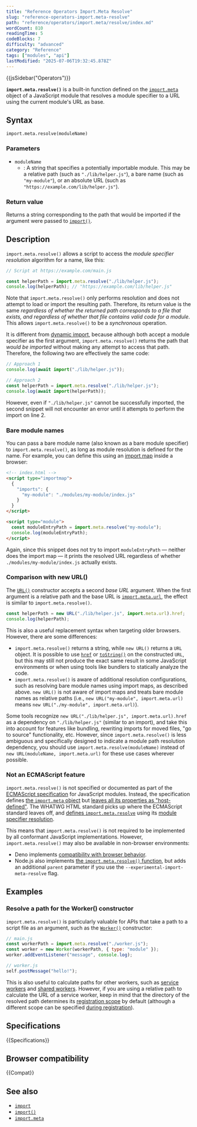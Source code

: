 ```yaml
---
title: "Reference Operators Import.Meta Resolve"
slug: "reference-operators-import.meta-resolve"
path: "reference/operators/import.meta/resolve/index.md"
wordCount: 810
readingTime: 5
codeBlocks: 7
difficulty: "advanced"
category: "Reference"
tags: ["modules", "api"]
lastModified: "2025-07-06T19:32:45.878Z"
---
```



{{jsSidebar("Operators")}}

**`import.meta.resolve()`** is a built-in function defined on the [`import.meta`](/en-US/docs/Web/JavaScript/Reference/Operators/import.meta) object of a JavaScript module that resolves a module specifier to a URL using the current module's URL as base.

## Syntax

```js-nolint
import.meta.resolve(moduleName)
```

### Parameters

- `moduleName`
  - : A string that specifies a potentially importable module. This may be a relative path (such as `"./lib/helper.js"`), a bare name (such as `"my-module"`), or an absolute URL (such as `"https://example.com/lib/helper.js"`).

### Return value

Returns a string corresponding to the path that would be imported if the argument were passed to [`import()`](/en-US/docs/Web/JavaScript/Reference/Operators/import).

## Description

`import.meta.resolve()` allows a script to access the _module specifier resolution_ algorithm for a name, like this:

```js
// Script at https://example.com/main.js

const helperPath = import.meta.resolve("./lib/helper.js");
console.log(helperPath); // "https://example.com/lib/helper.js"
```

Note that `import.meta.resolve()` only performs resolution and does not attempt to load or import the resulting path. Therefore, its return value is the same _regardless of whether the returned path corresponds to a file that exists, and regardless of whether that file contains valid code for a module_. This allows `import.meta.resolve()` to be a _synchronous_ operation.

It is different from [dynamic import](/en-US/docs/Web/JavaScript/Reference/Operators/import), because although both accept a module specifier as the first argument, `import.meta.resolve()` returns the path that _would be imported_ without making any attempt to access that path. Therefore, the following two are effectively the same code:

```js
// Approach 1
console.log(await import("./lib/helper.js"));

// Approach 2
const helperPath = import.meta.resolve("./lib/helper.js");
console.log(await import(helperPath));
```

However, even if `"./lib/helper.js"` cannot be successfully imported, the second snippet will not encounter an error until it attempts to perform the import on line 2.

### Bare module names

You can pass a bare module name (also known as a bare module specifier) to `import.meta.resolve()`, as long as module resolution is defined for the name. For example, you can define this using an [import map](/en-US/docs/Web/JavaScript/Guide/Modules#importing_modules_using_import_maps) inside a browser:

```html
<!-- index.html -->
<script type="importmap">
  {
    "imports": {
      "my-module": "./modules/my-module/index.js"
    }
  }
</script>

<script type="module">
  const moduleEntryPath = import.meta.resolve("my-module");
  console.log(moduleEntryPath);
</script>
```

Again, since this snippet does not try to import `moduleEntryPath` — neither does the import map — it prints the resolved URL regardless of whether `./modules/my-module/index.js` actually exists.

### Comparison with new URL()

The [`URL()`](/en-US/docs/Web/API/URL/URL) constructor accepts a second _base URL_ argument. When the first argument is a relative path and the base URL is [`import.meta.url`](/en-US/docs/Web/JavaScript/Reference/Operators/import.meta#value), the effect is similar to `import.meta.resolve()`.

```js
const helperPath = new URL("./lib/helper.js", import.meta.url).href;
console.log(helperPath);
```

This is also a useful replacement syntax when targeting older browsers. However, there are some differences:

- `import.meta.resolve()` returns a string, while `new URL()` returns a `URL` object. It is possible to use [`href`](/en-US/docs/Web/API/URL/href) or [`toString()`](/en-US/docs/Web/API/URL/toString) on the constructed `URL`, but this may still not produce the exact same result in some JavaScript environments or when using tools like bundlers to statically analyze the code.
- `import.meta.resolve()` is aware of additional resolution configurations, such as resolving bare module names using import maps, as described above. `new URL()` is not aware of import maps and treats bare module names as relative paths (i.e., `new URL("my-module", import.meta.url)` means `new URL("./my-module", import.meta.url)`).

Some tools recognize `new URL("./lib/helper.js", import.meta.url).href` as a dependency on `"./lib/helper.js"` (similar to an import), and take this into account for features like bundling, rewriting imports for moved files, "go to source" functionality, etc. However, since `import.meta.resolve()` is less ambiguous and specifically designed to indicate a module path resolution dependency, you should use `import.meta.resolve(moduleName)` instead of `new URL(moduleName, import.meta.url)` for these use cases wherever possible.

### Not an ECMAScript feature

`import.meta.resolve()` is not specified or documented as part of the [ECMAScript specification](/en-US/docs/Web/JavaScript/Reference/JavaScript_technologies_overview#javascript_the_core_language_ecmascript) for JavaScript modules. Instead, the specification defines [the `import.meta` object](https://tc39.es/ecma262/multipage/ecmascript-language-expressions.html#prod-ImportMeta) but [leaves all its properties as "host-defined"](https://tc39.es/ecma262/multipage/ecmascript-language-expressions.html#sec-hostgetimportmetaproperties). The WHATWG HTML standard picks up where the ECMAScript standard leaves off, and [defines `import.meta.resolve`](https://html.spec.whatwg.org/multipage/webappapis.html#hostgetimportmetaproperties) using its [module specifier resolution](https://html.spec.whatwg.org/multipage/webappapis.html#resolve-a-module-specifier).

This means that `import.meta.resolve()` is not required to be implemented by all conformant JavaScript implementations. However, `import.meta.resolve()` may also be available in non-browser environments:

- Deno implements [compatibility with browser behavior](https://docs.deno.com/runtime/reference/deno_namespace_apis/#import.meta).
- Node.js also implements [the `import.meta.resolve()` function](https://nodejs.org/docs/latest/api/esm.html#importmetaresolvespecifier), but adds an additional `parent` parameter if you use the `--experimental-import-meta-resolve` flag.

## Examples

### Resolve a path for the Worker() constructor

`import.meta.resolve()` is particularly valuable for APIs that take a path to a script file as an argument, such as the [`Worker()`](/en-US/docs/Web/API/Worker/Worker) constructor:

```js
// main.js
const workerPath = import.meta.resolve("./worker.js");
const worker = new Worker(workerPath, { type: "module" });
worker.addEventListener("message", console.log);
```

```js
// worker.js
self.postMessage("hello!");
```

This is also useful to calculate paths for other workers, such as [service workers](/en-US/docs/Web/API/ServiceWorker) and [shared workers](/en-US/docs/Web/API/SharedWorker). However, if you are using a relative path to calculate the URL of a service worker, keep in mind that the directory of the resolved path determines its [registration scope](/en-US/docs/Web/API/ServiceWorkerRegistration/scope) by default (although a different scope can be specified [during registration](/en-US/docs/Web/API/ServiceWorkerContainer/register)).

## Specifications

{{Specifications}}

## Browser compatibility

{{Compat}}

## See also

- [`import`](/en-US/docs/Web/JavaScript/Reference/Statements/import)
- [`import()`](/en-US/docs/Web/JavaScript/Reference/Operators/import)
- [`import.meta`](/en-US/docs/Web/JavaScript/Reference/Operators/import.meta)
